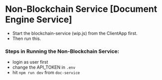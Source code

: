 # Non-Blockchain Service [Document Engine Service]

- Start the blockchain-service (wip.js) from the ClientApp first.
- Then run this.

### Steps in Running the Non-Blockchain Service:

- login as user first
- change the API_TOKEN in `.env`
- hit `npm run dev`  from `doc-service`
